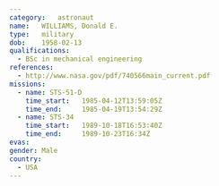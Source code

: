 ```yaml
---
category:	astronaut
name:	WILLIAMS, Donald E.
type:	military
dob:	1958-02-13
qualifications:
  - BSc in mechanical engineering
references:
  - http://www.nasa.gov/pdf/740566main_current.pdf
missions:
  - name: STS-51-D
    time_start:   1985-04-12T13:59:05Z
    time_end:     1985-04-19T13:54:29Z
  - name: STS-34
    time_start:   1989-10-18T16:53:40Z
    time_end:     1989-10-23T16:34Z
evas:
gender:	Male
country:
  - USA
---
```

